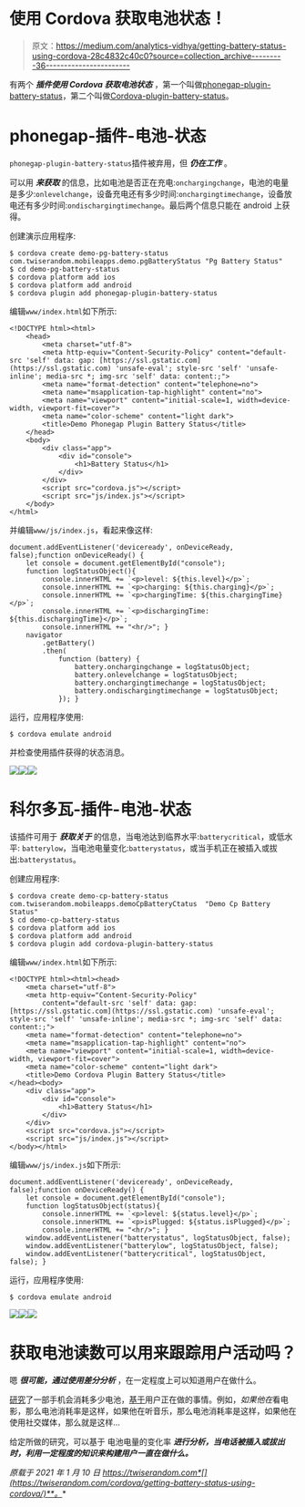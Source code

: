 # 使用 Cordova 获取电池状态！

> 原文：<https://medium.com/analytics-vidhya/getting-battery-status-using-cordova-28c4832c40c0?source=collection_archive---------36----------------------->

有两个 ***插件使用 Cordova 获取电池状态*** ，第一个叫做[phonegap-plugin-battery-status](https://www.npmjs.com/package/phonegap-plugin-battery-status)，第二个叫做[Cordova-plugin-battery-status](https://www.npmjs.com/package/cordova-plugin-battery-status)。

# phonegap-插件-电池-状态

`phonegap-plugin-battery-status`插件被弃用，但 ***仍在工作*** 。

可以用 ***来获取*** 的信息，比如电池是否正在充电:`onchargingchange`，电池的电量是多少:`onlevelchange`，设备充电还有多少时间:`onchargingtimechange`，设备放电还有多少时间:`ondischargingtimechange`。最后两个信息只能在 android 上获得。

创建演示应用程序:

```
$ cordova create demo-pg-battery-status com.twiserandom.mobileapps.demo.pgBatteryStatus "Pg Battery Status" 
$ cd demo-pg-battery-status
$ cordova platform add ios
$ cordova platform add android
$ cordova plugin add phonegap-plugin-battery-status
```

编辑`www/index.html`如下所示:

```
<!DOCTYPE html><html>
    <head>
        <meta charset="utf-8">
        <meta http-equiv="Content-Security-Policy" content="default-src 'self' data: gap: [https://ssl.gstatic.com](https://ssl.gstatic.com) 'unsafe-eval'; style-src 'self' 'unsafe-inline'; media-src *; img-src 'self' data: content:;">
        <meta name="format-detection" content="telephone=no">
        <meta name="msapplication-tap-highlight" content="no">
        <meta name="viewport" content="initial-scale=1, width=device-width, viewport-fit=cover">
        <meta name="color-scheme" content="light dark">
        <title>Demo Phonegap Plugin Battery Status</title>
    </head>
    <body>
        <div class="app">
            <div id="console">
                <h1>Battery Status</h1>
            </div>
        </div>
        <script src="cordova.js"></script>
        <script src="js/index.js"></script>
    </body>
</html>
```

并编辑`www/js/index.js`，看起来像这样:

```
document.addEventListener('deviceready', onDeviceReady, false);function onDeviceReady() {
    let console = document.getElementById("console");
    function logStatusObject(){
        console.innerHTML += `<p>level: ${this.level}</p>`;
        console.innerHTML += `<p>charging: ${this.charging}</p>`;
        console.innerHTML += `<p>chargingTime: ${this.chargingTime}</p>`;
        console.innerHTML += `<p>dischargingTime: ${this.dischargingTime}</p>`;
        console.innerHTML += "<hr/>"; }
    navigator
        .getBattery()
        .then(
            function (battery) {
                battery.onchargingchange = logStatusObject;
                battery.onlevelchange = logStatusObject;
                battery.onchargingtimechange = logStatusObject;
                battery.ondischargingtimechange = logStatusObject;
            }); }
```

运行，应用程序使用:

```
$ cordova emulate android
```

并检查使用插件获得的状态消息。

![](img/16a8d8f607e3fd2c05652111252d94a9.png)![](img/6d520b02e1e501962a6846d754d8b129.png)![](img/55e9e75cae442b89f506a1cfcc26b924.png)

# 科尔多瓦-插件-电池-状态

该插件可用于 ***获取关于*** 的信息，当电池达到临界水平:`batterycritical`，或低水平: `batterylow`，当电池电量变化:`batterystatus`，或当手机正在被插入或拔出:`batterystatus`。

创建应用程序:

```
$ cordova create demo-cp-battery-status com.twiserandom.mobileapps.demoCpBatteryCtatus  "Demo Cp Battery Status"
$ cd demo-cp-battery-status
$ cordova platform add ios
$ cordova platform add android
$ cordova plugin add cordova-plugin-battery-status
```

编辑`www/index.html`如下所示:

```
<!DOCTYPE html><html><head>
    <meta charset="utf-8">
    <meta http-equiv="Content-Security-Policy"
        content="default-src 'self' data: gap: [https://ssl.gstatic.com](https://ssl.gstatic.com) 'unsafe-eval'; style-src 'self' 'unsafe-inline'; media-src *; img-src 'self' data: content:;">
    <meta name="format-detection" content="telephone=no">
    <meta name="msapplication-tap-highlight" content="no">
    <meta name="viewport" content="initial-scale=1, width=device-width, viewport-fit=cover">
    <meta name="color-scheme" content="light dark">
    <title>Demo Cordova Plugin Battery Status</title>
</head><body>
    <div class="app">
        <div id="console">
            <h1>Battery Status</h1>
        </div>
    </div>
    <script src="cordova.js"></script>
    <script src="js/index.js"></script>
</body></html>
```

编辑`www/js/index.js`如下所示:

```
document.addEventListener('deviceready', onDeviceReady, false);function onDeviceReady() {
    let console = document.getElementById("console");
    function logStatusObject(status){
        console.innerHTML += `<p>level: ${status.level}</p>`;
        console.innerHTML += `<p>isPlugged: ${status.isPlugged}</p>`;
        console.innerHTML += "<hr/>"; }
    window.addEventListener("batterystatus", logStatusObject, false);
    window.addEventListener("batterylow", logStatusObject, false);
    window.addEventListener("batterycritical", logStatusObject, false); }
```

运行，应用程序使用:

```
$ cordova emulate android
```

![](img/fbc8077bc1a3b23e2c9c0eae9272da59.png)![](img/aafcdcb7f3844537fbaf20044e2b3ee6.png)![](img/9b65228d940f150be7768f986b7ed46b.png)

# 获取电池读数可以用来跟踪用户活动吗？

嗯 ***很可能，通过使用差分分析*** ，在一定程度上可以知道用户在做什么。

[研究](https://scholar.google.com/scholar?as_ylo=2017&q=Energy++Consumption++in++Smartphones&hl=en)了一部手机会消耗多少电池，[基于](https://core.ac.uk/download/pdf/146499153.pdf)用户正在做的事情。例如，*如果他在*看电影，那么电池消耗率是这样，如果他在听音乐，那么电池消耗率是这样，如果他在使用社交媒体，那么就是这样…

给定所做的研究，可以基于 电池电量的变化率 ***进行分析，当电话被插入或拔出时，利用一定程度的知识来构建用户一直在做什么。***

*原载于 2021 年 1 月 10 日 https://twiserandom.com*[](https://twiserandom.com/cordova/getting-battery-status-using-cordova/)**。**